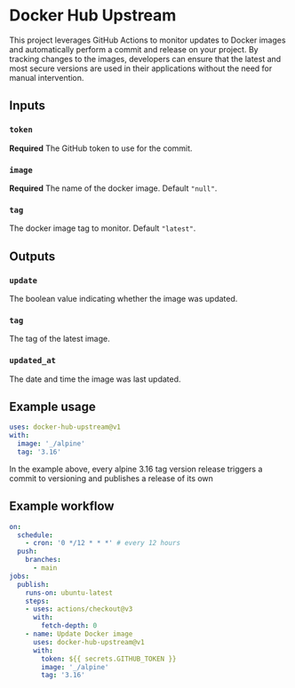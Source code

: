 # Docker Hub Upstream

This project leverages GitHub Actions to monitor updates to Docker images and automatically perform a commit and release on your project. By tracking changes to the images, developers can ensure that the latest and most secure versions are used in their applications without the need for manual intervention.

## Inputs

### `token`

**Required** The GitHub token to use for the commit.

### `image`

**Required** The name of the docker image. Default `"null"`.

### `tag`

The docker image tag to monitor. Default `"latest"`.

## Outputs

### `update`

The boolean value indicating whether the image was updated.

### `tag`

The tag of the latest image.

### `updated_at`

The date and time the image was last updated.

## Example usage

```yaml
uses: docker-hub-upstream@v1
with:
  image: '_/alpine'
  tag: '3.16'
```

In the example above, every alpine 3.16 tag version release triggers a commit to versioning and publishes a release of its own

## Example workflow

```yaml
on:
  schedule:
    - cron: '0 */12 * * *' # every 12 hours
  push:
    branches:
      - main
jobs:
  publish:
    runs-on: ubuntu-latest
    steps:
    - uses: actions/checkout@v3
      with:
        fetch-depth: 0
    - name: Update Docker image
      uses: docker-hub-upstream@v1
      with:
        token: ${{ secrets.GITHUB_TOKEN }}
        image: '_/alpine'
        tag: '3.16'
